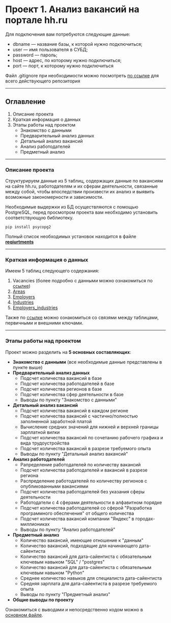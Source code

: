 # Проект 1. Анализ вакансий на портале hh.ru

Для подключения вам потребуются следующие данные:
* dbname — название базы, к которой нужно подключиться;
* user — имя пользователя в СУБД;
* password — пароль;
* host — адрес, по которому нужно подключиться;
* port — порт, к которому нужно подключиться

Файл .gitignore при необходимости можно посмотреть [по ссылке](https://github.com/OlegAndreevL/First/blob/main/.gitignore) для всего действующего репозитория 

---

## Оглавление
1. Описание проекта
2. Краткая информация о данных
3. Этапы работы над проектом
    * Знакомство с данными
    * Предварительный анализ данных
    * Детальный анализ вакансий
    * Анализ работодателей
    * Предметный анализ

---
### Описание проекта
Структурируем данные из  5 таблиц, содержащих данные по вакансиям на сайте hh.ru, работодателям и их сферам деятельности, связанные между собой, чтобы впоследствии произвести их анализ и выявить возможные закономерности и зависимости.

Необходимые выдержки из БД осуществляются с помощью PostgreSQL, перед  просмотром проекта вам необходимо установить соответствующую библиотеку. 

`pip install psycopg2`

Полный список необходимых установок находится в файле [__reqiurtments__]()

---
### Краткая информация о данных
Имеем 5 таблиц следующего содержания:
1. Vacancies (более подробно с данными можно ознакомиться по [ссылке]())
2. [Areas]()
3. [Employers]()
4. [Industries]()
5. [Employers_industries]()

Также по [ссылке]() можно ознакомиться со связями между таблицами, первичными и внешними ключами.

---
### Этапы работы над проектом
Проект можно разделить на __5 основных составляющих__:
* __Знакомство с данными__ (все необходимые данные представлены в пункте выше)
* __Предварительный анализ данных__
    * Подсчет количества вакансий в базе
    * Подсчет количества работодателей в базе
    * Подсчет количества регионов в базе
    * Подсчет количества сфер деятельности в базе
    * Выводы по пункту "Знакомство с данными"
* __Детальный анализ вакансий__
    * Подсчет количества вакансий в каждом регионе
    * Подсчет количества вакансий с частично/полностью заполненной заработной платой
    * Вычисление средних значений для нижней и верхней границы зарплатной вилки
    * Подсчет количества вакансий по сочетанию рабочего графика и вида трудоустройства
    * Подсчет количества вакансий в разрезе требуемого опыта
    * Выводы по пункту "Детальный анализ вакансий"
* __Анализ работодателей__
    * Рапределение работодателей по количеству вакансий
    * Подсчет количества работодателей и вакансий в разрезе региона
    * Распределение работодателей по количеству регионов с опубликованными вакансиями 
    * Подсчет количества работодателей без указания сферы деятельности 
    * Работодатели с 4 сферами деятельности в алфавитном порядке
    * Подсчет количества работодателей со сферой "Разработка программного обеспечения" от общего количества
    * Подсчет количества вакансий компании "Яндекс" в городах-миллиониках
    * Выводы по пункту "Анализ работодателей"
* __Предметный анализ__
    * Количество вакансий, имеющие отношение к "данным"
    * Количество вакансий, подходящие для начинающего дата-сайентиста
    * Количество вакансий для дата-сайентиста с обязательным ключевым навыком "SQL" / "postgres"
    * Количество вакансий для дата-сайентиста с обязательным ключевым навыком "Python"
    * Среднее количество навыков для специалиста дата-сайентиста
    * Средняя зарплата для дата-сайентиста в разрезе требуемого опыта
    * Выводы по пункту "Предметный анализ"
* __Общие выводы по проекту__

Ознакомиться с выводами и непосредственно кодом можно в [основном файле]().